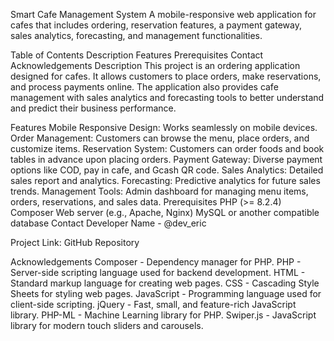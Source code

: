 Smart Cafe Management System
A mobile-responsive web application for cafes that includes ordering, reservation features, a payment gateway, sales analytics, forecasting, and management functionalities.

Table of Contents
Description
Features
Prerequisites
Contact
Acknowledgements
Description
This project is an ordering application designed for cafes. It allows customers to place orders, make reservations, and process payments online. The application also provides cafe management with sales analytics and forecasting tools to better understand and predict their business performance.

Features
Mobile Responsive Design: Works seamlessly on mobile devices.
Order Management: Customers can browse the menu, place orders, and customize items.
Reservation System: Customers can order foods and book tables in advance upon placing orders.
Payment Gateway: Diverse payment options like COD, pay in cafe, and Gcash QR code.
Sales Analytics: Detailed sales report and analytics.
Forecasting: Predictive analytics for future sales trends.
Management Tools: Admin dashboard for managing menu items, orders, reservations, and sales data.
Prerequisites
PHP (>= 8.2.4)
Composer
Web server (e.g., Apache, Nginx)
MySQL or another compatible database
Contact
Developer Name - @dev_eric

Project Link: GitHub Repository

Acknowledgements
Composer - Dependency manager for PHP.
PHP - Server-side scripting language used for backend development.
HTML - Standard markup language for creating web pages.
CSS - Cascading Style Sheets for styling web pages.
JavaScript - Programming language used for client-side scripting.
jQuery - Fast, small, and feature-rich JavaScript library.
PHP-ML - Machine Learning library for PHP.
Swiper.js - JavaScript library for modern touch sliders and carousels.
